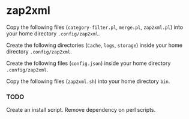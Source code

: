 # zap2xml

Copy the following files (`category-filter.pl`, `merge.pl`, `zap2xml.pl`) into your home directory `.config/zap2xml`.

Create the following directories (`Cache`, `logs`, `storage`) inside your home directory `.config/zap2xml`.

Create the following files (`config.json`) inside your home directory `.config/zap2xml`.

Copy the following files (`zap2xml.sh`) into your home directory `bin`.

### TODO

Create an install script.
Remove dependency on perl scripts.
